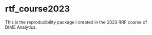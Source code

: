 # rtf_course2023
This is the reproducibility package I created in the 2023 RRF course of DIME Analytics.
